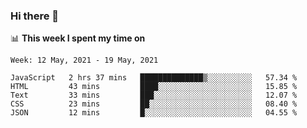 ### Hi there 👋

📊 __This week I spent my time on__
<!--START_SECTION:waka-->
```text
Week: 12 May, 2021 - 19 May, 2021

JavaScript   2 hrs 37 mins   ██████████████▒░░░░░░░░░░   57.34 % 
HTML         43 mins         ████░░░░░░░░░░░░░░░░░░░░░   15.85 % 
Text         33 mins         ███░░░░░░░░░░░░░░░░░░░░░░   12.07 % 
CSS          23 mins         ██░░░░░░░░░░░░░░░░░░░░░░░   08.40 % 
JSON         12 mins         █░░░░░░░░░░░░░░░░░░░░░░░░   04.55 % 
```
<!--END_SECTION:waka-->
<!--
**SREEHARI-M-S/SREEHARI-M-S** is a ✨ _special_ ✨ repository because its `README.md` (this file) appears on your GitHub profile.

Here are some ideas to get you started:

- 🔭 I’m currently working on ...
- 🌱 I’m currently learning ...
- 👯 I’m looking to collaborate on ...
- 🤔 I’m looking for help with ...
- 💬 Ask me about ...
- 📫 How to reach me: ...
- 😄 Pronouns: ...
- ⚡ Fun fact: ...
-->
